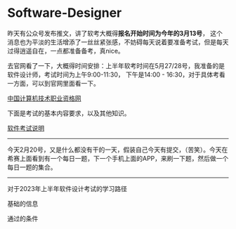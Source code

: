 # Software-Designer


昨天有公众号发布推文，讲了软考大概得**报名开始时间为今年的3月13号**， 这个消息也为平淡的生活增添了一丝丝紧张感，不妨碍每天说着要准备考试，但是每天过得逍遥自在，一点都准备备考，真nice。



去官网看了一下，大概得时间安排：上半年软考时间在5月27/28号，我准备的是软件设计师，考试时间为上午9:00-11:30， 下午是14:00 - 16:30，对于具体考看一方面，可以到官网里面看一下。



[中国计算机技术职业资格网](https://www.ruankao.org.cn/)



下面是考试的基本内容要求，以及其他知识。

[软件考试说明](https://www.ruankao.org.cn/platform/details?code=02_15)



---

今天2月20号，又是什么都没有干的一天，假装自己今天有提交，（苦笑）。今天在希赛上面看到有一个每日一题，下一个手机上面的APP，来刷一下题，然后做一个每日一题的集合。

---



对于2023年上半年软件设计考试的学习路径

基础的信息

通过的条件
